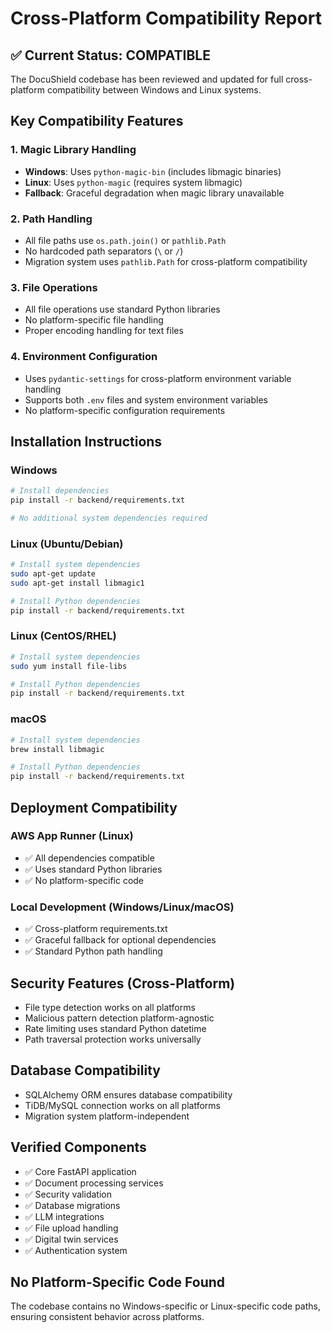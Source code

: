 # Cross-Platform Compatibility Report

## ✅ Current Status: COMPATIBLE

The DocuShield codebase has been reviewed and updated for full cross-platform compatibility between Windows and Linux systems.

## Key Compatibility Features

### 1. Magic Library Handling
- **Windows**: Uses `python-magic-bin` (includes libmagic binaries)
- **Linux**: Uses `python-magic` (requires system libmagic)
- **Fallback**: Graceful degradation when magic library unavailable

### 2. Path Handling
- All file paths use `os.path.join()` or `pathlib.Path`
- No hardcoded path separators (`\` or `/`)
- Migration system uses `pathlib.Path` for cross-platform compatibility

### 3. File Operations
- All file operations use standard Python libraries
- No platform-specific file handling
- Proper encoding handling for text files

### 4. Environment Configuration
- Uses `pydantic-settings` for cross-platform environment variable handling
- Supports both `.env` files and system environment variables
- No platform-specific configuration requirements

## Installation Instructions

### Windows
```bash
# Install dependencies
pip install -r backend/requirements.txt

# No additional system dependencies required
```

### Linux (Ubuntu/Debian)
```bash
# Install system dependencies
sudo apt-get update
sudo apt-get install libmagic1

# Install Python dependencies
pip install -r backend/requirements.txt
```

### Linux (CentOS/RHEL)
```bash
# Install system dependencies
sudo yum install file-libs

# Install Python dependencies
pip install -r backend/requirements.txt
```

### macOS
```bash
# Install system dependencies
brew install libmagic

# Install Python dependencies
pip install -r backend/requirements.txt
```

## Deployment Compatibility

### AWS App Runner (Linux)
- ✅ All dependencies compatible
- ✅ Uses standard Python libraries
- ✅ No platform-specific code

### Local Development (Windows/Linux/macOS)
- ✅ Cross-platform requirements.txt
- ✅ Graceful fallback for optional dependencies
- ✅ Standard Python path handling

## Security Features (Cross-Platform)
- File type detection works on all platforms
- Malicious pattern detection platform-agnostic
- Rate limiting uses standard Python datetime
- Path traversal protection works universally

## Database Compatibility
- SQLAlchemy ORM ensures database compatibility
- TiDB/MySQL connection works on all platforms
- Migration system platform-independent

## Verified Components
- ✅ Core FastAPI application
- ✅ Document processing services
- ✅ Security validation
- ✅ Database migrations
- ✅ LLM integrations
- ✅ File upload handling
- ✅ Digital twin services
- ✅ Authentication system

## No Platform-Specific Code Found
The codebase contains no Windows-specific or Linux-specific code paths, ensuring consistent behavior across platforms.